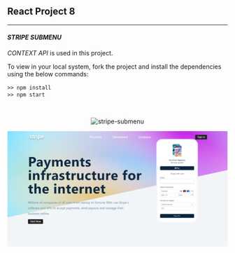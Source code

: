 ## React Project 8

<hr>

#### _**STRIPE SUBMENU**_

_CONTEXT API_ is used in this project.

To view in your local system, fork the project and install the dependencies using the below commands:

```shell
>> npm install
>> npm start
```

<br>
<p align="center">
  <img src="readmeimg\Hnet-image.gif" width="1000" title="stripe-submenu">
</p>

<p align="center">
  <img src="readmeimg/img1.PNG" width="1000" title="stripe-submenu">
</p>
